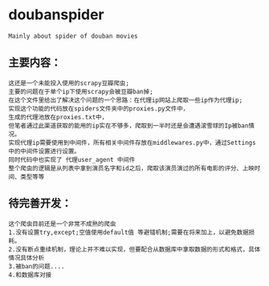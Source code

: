 # doubanspider
    Mainly about spider of douban movies
## 主要内容：
    这还是一个未能投入使用的scrapy豆瓣爬虫;
    主要的问题在于单个ip下使用scrapy会被豆瓣ban掉;
    在这个文件里给出了解决这个问题的一个思路：在代理ip网站上爬取一些ip作为代理ip;
    实现这个功能的代码放在spiders文件夹中的proxies.py文件中，
    生成的代理池放在proxies.txt中，
    但笔者通过此渠道获取的能用的ip实在不够多，爬取到一半时还是会遭遇滚雪球的Ip被ban情况。
    实现代理ip需要使用到中间件，所有相关中间件存放在middlewares.py中，通过Settings中的中间件设置进行设置。
    同时代码中也实现了 代理user_agent 中间件
    整个爬虫的逻辑是从列表中拿到演员名字和id之后，爬取该演员演过的所有电影的评分、上映时间、类型等等
## 待完善开发：
    这个爬虫目前还是一个非常不成熟的爬虫
    1.没有设置try,except;空值使用default值 等避错机制;需要在将来加上，以避免数据损耗。
    2.没有断点重续机制，理论上并不难以实现，但要配合从数据库中拿取数据的形式和格式，具体情况具体分析
    3.被ban的问题....
    4.和数据库对接
